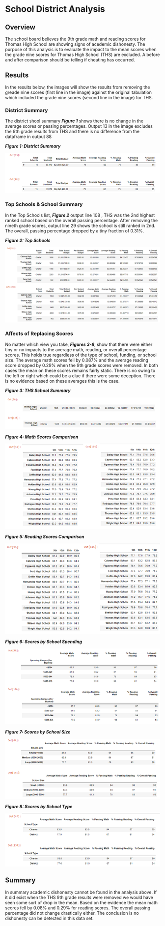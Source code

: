 # School District Analysis
## Overview 
The school board believes the 9th grade math and reading scores for Thomas High School are showing signs of acedemic dishonesty.  The purpose of this analysis is to evaluate the impact to the mean scores when the grade nine scores for Thomas High School (THS) are excluded. A before and after comparison should be telling if cheating has occurred.  

## Results
In the results below, the images will show the results from removing the greade nine scores (first line in the image) against the original tabulation which included the grade nine scores (second line in the image) for THS.

### District Summary
The district shool summary **_Figure 1_** shows there is no change in the average scores or passing percentages.  Output 13 in the image excludes the 9th grade results from THS and there is no difference from the dataframe in output 88

**_Figure 1: District Summary_**

![District School Summary](/resources/district_summary.png)

### Top Schools & School Summary
In the Top Schools list, **_Figure 2_** output line 108 , THS was the 2nd highest ranked school based on the overall passing percentage.  After removing the nineth grade scores, output line 29 shows the school is still ranked in 2nd.  The overall, passing percentage dropped by a tiny fraction of 0.31%.  

**_Figure 2: Top Schools_**

![Top School](/resources/top_schools.png)


### Affects of Replacing Scores

No matter which view you take, **_Figures 3-8_**, show that there were either tiny or no impacts to the average math, reading, or overall percentage scores.  This holds true regardless of the type of school, funding, or school size.  The average math scores fell by 0.087% and the average reading score dropped by 0.29% when the 9th grade scores were removed.  In both cases the mean on these scores remains fairly static.  There is no swing to the left or right which could be a clue if there were some deception.  There is no evidence based on these averages this is the case.


**_Figure 3: THS School Summary_**

![School Summary](/resources/School_summary.png)


**_Figure 4: Math Scores Comparison_**

![Math Scores Compare](/resources/math_scores_compare.png)


**_Figure 5: Reading Scores Comparison_**

![Reading Scores Compare](/resources/reading_score_compare.png)


**_Figure 6: Scores by School Spending_**

![Scores by Spend](/resources/scores_by_spend.png)


**_Figure 7: Scores by School Size_**

![Scores by School](/resources/scores_by_school_size.png)

**_Figure 8: Scores by School Type_**

![Scores by Type](/resources/scores_by_type.png)

## Summary
In summary academic dishonesty cannot be found in the analysis above.  If it did exist when the THS 9th grade results were removed we would have seen some sort of drop in the mean.  Based on the evidence the mean math scores fell by 0.08% and 0.29% for reading scores.  The overall passing percentage did not change drastically either.  The conclusion is no dishonesty can be detected in this data set.
